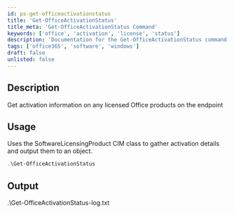 ```yaml
---
id: ps-get-officeactivationstatus
title: 'Get-OfficeActivationStatus'
title_meta: 'Get-OfficeActivationStatus Command'
keywords: ['office', 'activation', 'license', 'status']
description: 'Documentation for the Get-OfficeActivationStatus command to get activation information on any licensed Office products on the endpoint.'
tags: ['office365', 'software', 'windows']
draft: false
unlisted: false
---
```

## Description
Get activation information on any licensed Office products on the endpoint

## Usage
Uses the SoftwareLicensingProduct CIM class to gather activation details and output them to an object.



```powershell
.\Get-OfficeActivationStatus
```

## Output
.\Get-OfficeActivationStatus-log.txt
